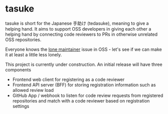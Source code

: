# tasuke

tasuke is short for the Japanese 手助け (tedasuke), meaning to give a helping hand.
It aims to support OSS developers in giving each other a helping hand by
connecting code reviewers to PRs in otherwise unrelated OSS repositories.

Everyone knows the [lone maintainer](https://xkcd.com/2347/) issue in OSS -
let's see if we can make it at least a little less lonely.

This project is currently under construction. An initial release will have three
components

- Frontend web client for registering as a code reviewer
- Frontend API server (BFF) for storing registration information such as allowed review load
- GitHub App / webhook to listen for code review requests from registered repositories
  and match with a code reviewer based on registration settings
